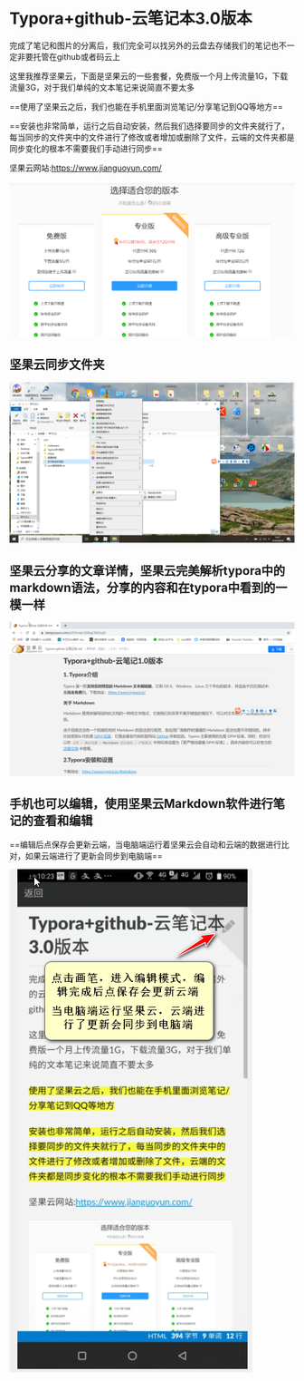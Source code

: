 # Typora+github-云笔记本3.0版本

完成了笔记和图片的分离后，我们完全可以找另外的云盘去存储我们的笔记也不一定非要托管在github或者码云上

这里我推荐坚果云，下面是坚果云的一些套餐，免费版一个月上传流量1G，下载流量3G，对于我们单纯的文本笔记来说简直不要太多

==使用了坚果云之后，我们也能在手机里面浏览笔记/分享笔记到QQ等地方==

==安装也非常简单，运行之后自动安装，然后我们选择要同步的文件夹就行了，每当同步的文件夹中的文件进行了修改或者增加或删除了文件，云端的文件夹都是同步变化的根本不需要我们手动进行同步==



坚果云网站:https://www.jianguoyun.com/

![image-20200828093941437](https://raw.githubusercontent.com/yusenyi123/pictures1/master/imgs/pLAGWQ3qTwtui5F.png)





## 坚果云同步文件夹

![image-20200828094720850](https://raw.githubusercontent.com/yusenyi123/pictures1/master/imgs/4DMFK8YmnQvCtNI.png)

## 坚果云分享的文章详情，坚果云完美解析typora中的markdown语法，分享的内容和在typora中看到的一模一样

![image-20200828094506416](https://raw.githubusercontent.com/yusenyi123/pictures1/master/imgs/image-20200828094506416.png)

## 手机也可以编辑，使用坚果云Markdown软件进行笔记的查看和编辑

==编辑后点保存会更新云端，当电脑端运行着坚果云会自动和云端的数据进行比对，如果云端进行了更新会同步到电脑端==

![image-20200828102949256](https://raw.githubusercontent.com/yusenyi123/pictures1/master/imgs/image-20200828102949256.png)



